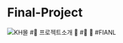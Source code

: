 # Final-Project
![KH몰](https://user-images.githubusercontent.com/113189713/203384850-076a2bbd-8623-452d-aa25-5707598d2948.png)
#🏪 프로젝트소개
🚀 
#🚀 
🚀 #FIANL
